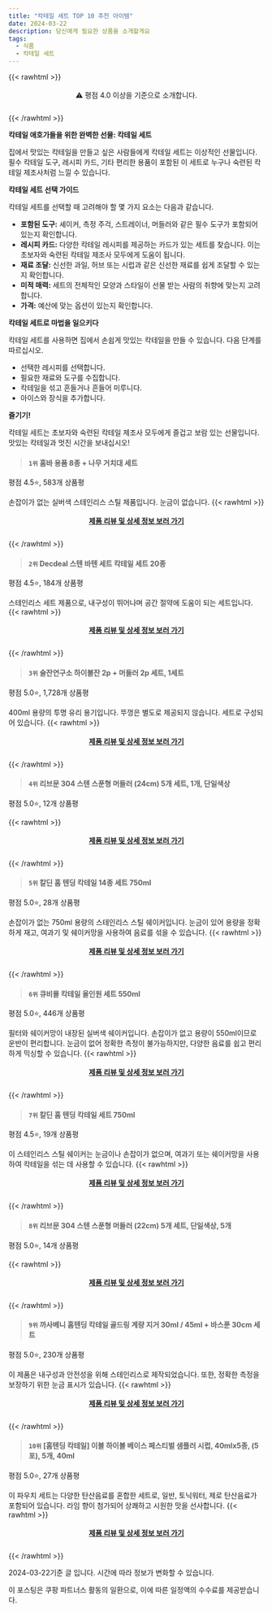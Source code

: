 ```yaml
---
title: "칵테일 세트 TOP 10 추천 아이템"
date: 2024-03-22
description: 당신에게 필요한 상품을 소개할게요
tags:
  - 식품
  - 칵테일 세트
---
```

{{< rawhtml >}}<div class="toc" style="text-align: center; height: 50px; line-height: 2;">  <p>⚠️ 평점 4.0 이상을 기준으로 소개합니다.<br></p></div> {{< /rawhtml >}}

**칵테일 애호가들을 위한 완벽한 선물: 칵테일 세트**

집에서 맛있는 칵테일을 만들고 싶은 사람들에게 칵테일 세트는 이상적인 선물입니다. 필수 칵테일 도구, 레시피 카드, 기타 편리한 용품이 포함된 이 세트로 누구나 숙련된 칵테일 제조사처럼 느낄 수 있습니다.

**칵테일 세트 선택 가이드**

칵테일 세트를 선택할 때 고려해야 할 몇 가지 요소는 다음과 같습니다.

* **포함된 도구:** 셰이커, 측정 주걱, 스트레이너, 머들러와 같은 필수 도구가 포함되어 있는지 확인합니다.
* **레시피 카드:** 다양한 칵테일 레시피를 제공하는 카드가 있는 세트를 찾습니다. 이는 초보자와 숙련된 칵테일 제조사 모두에게 도움이 됩니다.
* **재료 조달:** 신선한 과일, 허브 또는 시럽과 같은 신선한 재료를 쉽게 조달할 수 있는지 확인합니다.
* **미적 매력:** 세트의 전체적인 모양과 스타일이 선물 받는 사람의 취향에 맞는지 고려합니다.
* **가격:** 예산에 맞는 옵션이 있는지 확인합니다.

**칵테일 세트로 마법을 일으키다**

칵테일 세트를 사용하면 집에서 손쉽게 맛있는 칵테일을 만들 수 있습니다. 다음 단계를 따르십시오.

* 선택한 레시피를 선택합니다.
* 필요한 재료와 도구를 수집합니다.
* 칵테일을 섞고 흔들거나 흔들어 미루니다.
* 아이스와 장식을 추가합니다.

**즐기기!**

칵테일 세트는 초보자와 숙련된 칵테일 제조사 모두에게 즐겁고 보람 있는 선물입니다. 맛있는 칵테일과 멋진 시간을 보내십시오!


>#### `1위` 홈바 용품 8종 + 나무 거치대 세트
평점 4.5⭐, 583개 상품평

손잡이가 없는 실버색 스테인리스 스틸 제품입니다. 눈금이 없습니다.
{{< rawhtml >}}<div class="toc" style="text-align: center; height: 50px; line-height: 2;"><p><b><a href="https://link.coupang.com/re/AFFSDP?lptag=AF5033054&pageKey=1925276674&itemId=3268534925&vendorItemId=71255562941&traceid=V0-153-5dbf2892568dcc3c&requestid=20240322180532844202191480&token=31850C%7CMIXED">제품 리뷰 및 상세 정보 보러 가기</a></b><br></p> </div>{{< /rawhtml >}}

>#### `2위` Decdeal 스텐 바텐 세트 칵테일 세트 20종
평점 4.5⭐, 184개 상품평

스테인리스 세트 제품으로, 내구성이 뛰어나며 공간 절약에 도움이 되는 세트입니다.
{{< rawhtml >}}<div class="toc" style="text-align: center; height: 50px; line-height: 2;"><p><b><a href="https://link.coupang.com/re/AFFSDP?lptag=AF5033054&pageKey=6099773659&itemId=11423410356&vendorItemId=84993504818&traceid=V0-153-c5f831d0d8ae6a87&requestid=20240322180532844202191480&token=31850C%7CMIXED">제품 리뷰 및 상세 정보 보러 가기</a></b><br></p> </div>{{< /rawhtml >}}

>#### `3위` 술잔연구소 하이볼잔 2p + 머들러 2p 세트, 1세트
평점 5.0⭐, 1,728개 상품평

400ml 용량의 투명 유리 용기입니다. 뚜껑은 별도로 제공되지 않습니다. 세트로 구성되어 있습니다.
{{< rawhtml >}}<div class="toc" style="text-align: center; height: 50px; line-height: 2;"><p><b><a href="https://link.coupang.com/re/AFFSDP?lptag=AF5033054&pageKey=7445057010&itemId=19368982406&vendorItemId=87008729674&traceid=V0-153-96b53549556a836c&clickBeacon=XWWy7UZxNdMD86klXaMrCxAMs1Z8zJiq2MJGrH47-NL4BRk_30hAodGvG6XjMzWhDOKkwVMRSBifXnXwpb9EY7QMUy4WNQdZ7T9i9wvqy7TBPG3AQihk08-NC1QkvlgarRy_EKeVrlzusoNb_m6Vc_yNfH3y1xP-m82sCBetR8y33ncQnKpEFe7mouTnDt76GIjjYiM-29o-NPhZ0LaoFWo0_RsIrmjbDoyakw19K3UFfjLAzBMsRkeMfRJwEhqPakEwso3ma_DXL5tCk6DD7WQKTNDluG7thPnW3C03IZgFLpZ3KCLF03xz-iM9KxsSB_VLwOD2V0prfe36Jzk0Ah8MjJQEbL3ggBwjiSQ8wf9zNhBQ7KvIPqKThWPRewWb2wu1lce0RS-l4MNBujalk6EwVRNT8K4-jtNOYuli8kbxGiQ1LzcplQ-6PBLAuY-pKLcNaXDg0sE4JJ1vuQrm16cMgBEkvajKlMLEEyrcJDSLDtiPsLzogMVy5ZlqpEB-5s6InDi3_wldBCWgNmEVYUI_SCdN2UJyLZlA0oYS504BWlTwkbD60fTcMxD151GBGlaWpCdgunavc-v5g3lvkPgKpg5dOxHWFAiksVeuzG3lqWra36X4OIOwERbJzZdLtROX26uOr2uLLBGh6UftPFhSxPF0Q6uyZRhQHVlusA-bxnIKOfhuzAE-Wvxa61eamZ4zF70_ayjlN1GSEbb1LR6mD0LV8I0rtc97KTYNRMuinoritUI4s_TGYwN39yJ0s7YOSVR-jZZ2FCiIBX0DkGcJxJZcEHTno-6BaVwfLsCAgdaRHRAutT7OwEhWrwhYZEAJZ7fuVp_RyIv-ChAceTgpluH0_q_ATfRTxC_CVkP8X9WPe-fCx85CF7TVSM7c4RGXsRMivvy8XE7NgLMjUJheRjIeI4cuFXY1gg6p7p-hdwmpKj_A45wE&requestid=20240322180532844202191480&token=31850C%7CMIXED">제품 리뷰 및 상세 정보 보러 가기</a></b><br></p> </div>{{< /rawhtml >}}

>#### `4위` 리브문 304 스텐 스푼형 머들러 (24cm) 5개 세트, 1개, 단일색상
평점 5.0⭐, 12개 상품평


{{< rawhtml >}}<div class="toc" style="text-align: center; height: 50px; line-height: 2;"><p><b><a href="https://link.coupang.com/re/AFFSDP?lptag=AF5033054&pageKey=7460372423&itemId=19444039356&vendorItemId=86554993106&traceid=V0-153-25d4d008e8d69565&clickBeacon=yn6STOiZ1SyekxlMygEC2-p4UtlhHrjRo1Uuk9JFFz3nOt3DXEnntzrqjgHdT81N_AoSq3gjmQ0mG6-p-pOdGiBTaASQFkRBl9Ujk87mjRMZBkwTyLTAu9OfSKTzViAnbT26xrW3drJBQmzq-LxXVj6qB0u9ZBhCa-A5FxtkNvVvbqc6ThY6dp3XEnne78gzYM71UGmLqFNeps1IoOT4XQvGvUaP5VomUtr2zMcT4PHY4kuYjCaB-0Xn_0y3Rd4KG2eHUXF8KSIXBFCvh2NCEKAkbBbi3VGPtm_3QooTPXYHViw88r8dWMJoujzKKX1FuNauY1qV0CXwNLVqy18P2RNOaRrErmHQPcVaJLYauW1wyJSpm3ACgogTBJRj5N0Y2EJJYZ09eFW4YNHiKcg_ifG3yLQ0T8LtLTDGRsQYJzEsTbuBOofLY2UyXQMZgjmYsPPqob8VMbwfFaYXli6xo0xyAax-bdsMSolUlqYJF62Dj9Ax6YBkLmK3a5Yh-J0idUsr-YBYl13OsQSeFYVmuTIJf4_HyWmRr5Vfw__sO4I29Cs6ma-OoBi-uKkW112nGorORsMu4qDeWBj9Y5PNW9N5iZkhUhRRYQubwYp_-FLTthBNYz2C2GsbYApXDiSbAfjoHKNut5DKqU6quMZiSPRHS_BnKKPWBXMiCkVIljj1DtMuSUcISGCeBAZvLVrFQHwiE1g0_9e_5v1Fb8xYqD_CP6-4MZAi_DLAYObCWYarMWTp41FvyqJUh6GR0Esq6jQecRGu7dPK-DEF0gVp5nQOdj-Mon5SiqNSIdz0f2YaILpIAK-uprJ592Kur7vLBJxiBR8uaTEIrCYoEPmaA8WTWJchzpC7P9y6DA7Y_vJ8-qv4H-PU6ka8l6oaDG2BO90-cXqJOmG3ryk_Pvaf7JWeGhNFBWthgVOi3soi-DhSOup1eG4%3D&requestid=20240322180532844202191480&token=31850C%7CMIXED">제품 리뷰 및 상세 정보 보러 가기</a></b><br></p> </div>{{< /rawhtml >}}

>#### `5위` 칼딘 홈 텐딩 칵테일 14종 세트 750ml
평점 5.0⭐, 28개 상품평

손잡이가 없는 750ml 용량의 스테인리스 스틸 쉐이커입니다. 눈금이 있어 용량을 정확하게 재고, 여과기 및 쉐이커망을 사용하여 음료를 섞을 수 있습니다.
{{< rawhtml >}}<div class="toc" style="text-align: center; height: 50px; line-height: 2;"><p><b><a href="https://link.coupang.com/re/AFFSDP?lptag=AF5033054&pageKey=7135887844&itemId=17904805253&vendorItemId=85067558702&traceid=V0-153-55019e3f6321bba0&requestid=20240322180532844202191480&token=31850C%7CMIXED">제품 리뷰 및 상세 정보 보러 가기</a></b><br></p> </div>{{< /rawhtml >}}

>#### `6위` 큐비몰 칵테일 올인원 세트 550ml
평점 5.0⭐, 446개 상품평

필터와 쉐이커망이 내장된 실버색 쉐이커입니다. 손잡이가 없고 용량이 550ml이므로 운반이 편리합니다. 눈금이 없어 정확한 측정이 불가능하지만, 다양한 음료를 쉽고 편리하게 믹싱할 수 있습니다.
{{< rawhtml >}}<div class="toc" style="text-align: center; height: 50px; line-height: 2;"><p><b><a href="https://link.coupang.com/re/AFFSDP?lptag=AF5033054&pageKey=1440470126&itemId=2484221452&vendorItemId=70477494032&traceid=V0-153-b36c0f745bd7e1a2&requestid=20240322180532844202191480&token=31850C%7CMIXED">제품 리뷰 및 상세 정보 보러 가기</a></b><br></p> </div>{{< /rawhtml >}}

>#### `7위` 칼딘 홈 텐딩 칵테일 세트 750ml
평점 4.5⭐, 19개 상품평

이 스테인리스 스틸 쉐이커는 눈금이나 손잡이가 없으며, 여과기 또는 쉐이커망을 사용하여 칵테일을 섞는 데 사용할 수 있습니다.
{{< rawhtml >}}<div class="toc" style="text-align: center; height: 50px; line-height: 2;"><p><b><a href="https://link.coupang.com/re/AFFSDP?lptag=AF5033054&pageKey=7143513879&itemId=17943886257&vendorItemId=85101741450&traceid=V0-153-7b2f3c5a8e211ee2&requestid=20240322180532844202191480&token=31850C%7CMIXED">제품 리뷰 및 상세 정보 보러 가기</a></b><br></p> </div>{{< /rawhtml >}}

>#### `8위` 리브문 304 스텐 스푼형 머들러 (22cm) 5개 세트, 단일색상, 5개
평점 5.0⭐, 14개 상품평


{{< rawhtml >}}<div class="toc" style="text-align: center; height: 50px; line-height: 2;"><p><b><a href="https://link.coupang.com/re/AFFSDP?lptag=AF5033054&pageKey=7460370891&itemId=19444031861&vendorItemId=86554985641&traceid=V0-153-35da835c254bd884&clickBeacon=jB3gsiu6Pd0WyHmkjFrMklxVyWAK6yzdK_ukM3kGvSD8zqQKdsQczeZ1B387TrXaAIP6ma0uLakqu-3Tdw_sbkO7oKtQ_ryiJ1TwmbC70cECtkVxSkwBg8gbqSILLHKwO7eJevQSIgS5DugDYQp6V_maORJE9KNNjJkFUQxi-s5xomfF9COQ8r-jBmmILN18b6reWTsGk2l8LexEtkAWMgAmrRY1RoYhuupmkYDEKiYHkuPSbVnVd8G5WUKxpggWwHg9gjEhWpDIcJEcFPUQuzEM1Wo77shhc5Ty8MC-Crb8HLn2kPjc1lPKYKDCOGedxBqFSyyDxcoxzIrHf_K0dmFG4YbgW9NTP5GiAnZY250PtJ4cTYCLMuK3DS8cQpdTAZgUk99XcND6qy9d_NcpyzR-3r3hX4sqOxELzEjoc7HWK9U2xdWgp_kUxWEKEEnmmt06vP9AvdJ1kBNzs6FL95YSzXYKyjq0yaDWN7BddiA6m04qW_2pzyyV7R3UN21z3E8GnmxXKqRkaD3PSx80ZITD64LUlTkFKhqRvbLkTCHB311OYe5RtbGhgkAZz5Qa7TE14W0jc2cwwjr61qkYJ883JPeFN7LrN_NtcyfNgPPOpBIjKWsrh8QGsYjbO4_xTUUBNoTqfKnCoz_hngZ1H7mz62Kg0u0ZIk69X-wYOdymnwXnbNmTbRnB4RhPeR2wHBcbua1OOPsXz-UD5fnYjDv8V4C9K_VZhckOVY6AGsIZcjw8pOi9c4130VX6vPLiwzyUI98kJqvtQMd570Wrc7tt8nkDQW6R8WrSlxt0Y2pXtqRPkGIrjykkwYq0kIlatOBJjtUL5ItrzWSLWLsUDNfsPmjDRiE1CatZEfr1k73WJIoe4nX8ZxZWvesiMi_o-JvV7FFNJ2yn-iVr9jDggl-FQm6Tnih43xqzIiJ7F2njl7iUvOw%3D&requestid=20240322180532844202191480&token=31850C%7CMIXED">제품 리뷰 및 상세 정보 보러 가기</a></b><br></p> </div>{{< /rawhtml >}}

>#### `9위` 까사베니 홈텐딩 칵테일 골드링 계량 지거 30ml / 45ml + 바스푼 30cm 세트
평점 5.0⭐, 230개 상품평

이 제품은 내구성과 안전성을 위해 스테인리스로 제작되었습니다. 또한, 정확한 측정을 보장하기 위한 눈금 표시가 있습니다.
{{< rawhtml >}}<div class="toc" style="text-align: center; height: 50px; line-height: 2;"><p><b><a href="https://link.coupang.com/re/AFFSDP?lptag=AF5033054&pageKey=7523191261&itemId=19735832991&vendorItemId=86839649640&traceid=V0-153-9bdaf1019d2a4f39&requestid=20240322180532844202191480&token=31850C%7CMIXED">제품 리뷰 및 상세 정보 보러 가기</a></b><br></p> </div>{{< /rawhtml >}}

>#### `10위` [홈텐딩 칵테일] 이블 하이볼 베이스 페스티벌 샘플러 시럽, 40mlx5종, (5포), 5개, 40ml
평점 5.0⭐, 27개 상품평

이 파우치 세트는 다양한 탄산음료를 혼합한 세트로, 일반, 토닉워터, 제로 탄산음료가 포함되어 있습니다. 라임 향이 첨가되어 상쾌하고 시원한 맛을 선사합니다.
{{< rawhtml >}}<div class="toc" style="text-align: center; height: 50px; line-height: 2;"><p><b><a href="https://link.coupang.com/re/AFFSDP?lptag=AF5033054&pageKey=7794653881&itemId=21095643610&vendorItemId=88157639197&traceid=V0-153-3fc56e9788fe17e9&clickBeacon=OxaTZZVsf5KIWDcaO0pJ2psHgF4x9GZ8K5P8H-WVA44ySIFD5FGc5JOcOMzKP29G5mo7ZVBNUYjJ2EDpBYr1x-lJL1Cl5x8sorEYgAmHFkggIgwpX7x9OPgCoL9wc1fs8LI3t4qQ65odFiaOEnl7HpHxEILdspRkP403QotmbVpTYMYz494ovRTWdgHwx1Y7aozifkt40_BNZJwmNu3Db051r9qY_ZLrFCY2ze5bDimyn4BUa520cyrtBlUsy07nblZf2j0ZuLSWUruBFL3HzWxkIQcI4C59EJgOv7A9Nvqznf2w0wcmowM6H8n8td0jy1b4ltrxYBCneGLbknufO8QuyBfD25nG9j4uvkC5vtxmf-jdm8vj45JJ3sSjFuKDCC7y_-THXvj6eZocmfGrK08p8uyJg9xw38Ytww1poKma8ilreTnuIh20tdrl6gIMo-ViAUj7p8ScP0YmnvZoQg7Er_c5ey8QodazrOeKBZ04S7UcY6XsFnAUViV4giGiXHJg4ctkCrSnAWlPom3H8iqbNZQZMmEt1yHJUWtBei93fj4u3Y3z38NyG_3dbDDTQZD8HWBi9yd7sXCngEcADuul_hq8Yd0AWHQCaCHRWp1XF_vSs7VI_fQrccIhO3AbzlZyesi6fOvRMaBns4lkz0_xz2e59YMg6vbGYFxVsWnAA7G8CemJ5MG1jt16hxGzMeXbIyShRYuNgCK5nJBfoFwyZ69RuvPbICOYZnE646zhZNKu0SitlZvKy49hR2S5cvf03oAYZ4FYK5DRqrxBtUlRMrg4FZ4qrcnukyylA53nrPkGQeljhuYMTvIwPQpJ6edCDLcxoJz9_XC-5hUgUtEHLyZ1GsewnrqZCK15LWn-ROW0HfQWMy7Sv3cQhY7VydNcCaSxt1DJakjSrgAHyMgk4eJ4273qLCyiswmgeGRxTpULhuPA&requestid=20240322180532844202191480&token=31850C%7CMIXED">제품 리뷰 및 상세 정보 보러 가기</a></b><br></p> </div>{{< /rawhtml >}}


2024-03-22기준 글 입니다.
시간에 따라 정보가 변화할 수 있습니다.

이 포스팅은 쿠팡 파트너스 활동의 일환으로, 이에 따른 일정액의 수수료를 제공받습니다.